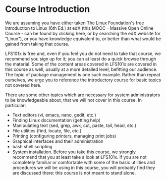 # Course Introduction
We are assuming you have either taken The Linux Foundation's free Introduction to Linux (6th Ed.) at edX (this MOOC - Massive Open Online Course - can be found by clicking here, or by searching the edX website for "Linux"), or you have knowledge equivalent to, or better than what would be gained from taking that course.

LFS101x is free and, even if you feel you do not need to take that course, we recommend you sign up for it; you can at least do a quick browse through the material. Some of the content areas covered in LFS101x are covered in this course as well, usually at a more detailed level, befitting our audience. The topic of package management is one such example. Rather than repeat ourselves, we urge you to reference the introductory course for basic topics not covered here.

There are some other topics which are necessary for system administrators to be knowledgeable about, that we will not cover in this course. In particular:

- Text editors (vi, emacs, nano, gedit, etc.)
- Finding Linux documentation (getting help)
- Manipulating text (sed, grep, awk, cut, paste, tail, head, etc.)
- File utilities (find, locate, file, etc.)
- Printing (configuring printers, managing print jobs)
- Graphical interfaces and their administration
- bash shell scripting
- System installation.
Before you take this course, we strongly recommend that you at least take a look at LFS101x. If you are not completely familiar or comfortable with some of the basic utilities and procedures we will be using in this course, you will probably find they are discussed there: this course is not meant to stand alone.

